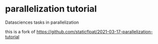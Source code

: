 # parallelization tutorial

Datasciences tasks in parallelization

this is a fork of https://github.com/staticfloat/2021-03-17-parallelization-tutorial